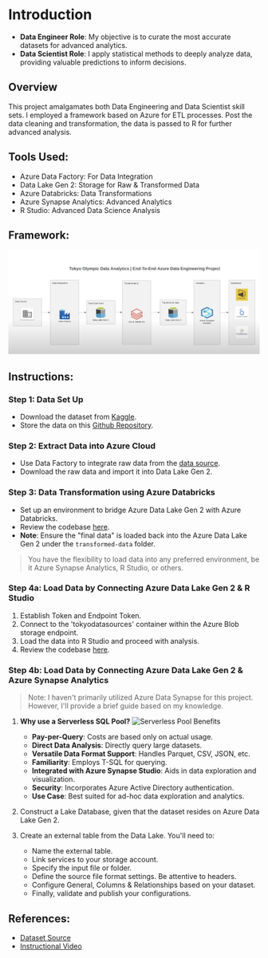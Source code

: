 # Introduction

- **Data Engineer Role**: My objective is to curate the most accurate datasets for advanced analytics.
- **Data Scientist Role**: I apply statistical methods to deeply analyze data, providing valuable predictions to inform decisions.

## Overview
This project amalgamates both Data Engineering and Data Scientist skill sets. I employed a framework based on Azure for ETL processes. Post the data cleaning and transformation, the data is passed to R for further advanced analysis.

## Tools Used:
- Azure Data Factory: For Data Integration
- Data Lake Gen 2: Storage for Raw & Transformed Data
- Azure Databricks: Data Transformations
- Azure Synapse Analytics: Advanced Analytics
- R Studio: Advanced Data Science Analysis

## Framework:
![Framework](./Picture/framework.png)

## Instructions:

### Step 1: Data Set Up
- Download the dataset from [Kaggle](https://www.kaggle.com/datasets/arjunprasadsarkhel/2021-olympics-in-tokyo/code).
- Store the data on this [Github Repository](https://github.com/tpham45/Data-Engineer-Project.git).

### Step 2: Extract Data into Azure Cloud
- Use Data Factory to integrate raw data from the [data source](https://github.com/tpham45/Data-Engineer-Project/tree/Data-Source).
- Download the raw data and import it into Data Lake Gen 2.

### Step 3: Data Transformation using Azure Databricks
- Set up an environment to bridge Azure Data Lake Gen 2 with Azure Databricks.
- Review the codebase [here](https://github.com/tpham45/Data-Engineer-Project/blob/develop/Code/Linkgen.py).
- **Note**: Ensure the "final data" is loaded back into the Azure Data Lake Gen 2 under the `transformed-data` folder.

> You have the flexibility to load data into any preferred environment, be it Azure Synapse Analytics, R Studio, or others.

### Step 4a: Load Data by Connecting Azure Data Lake Gen 2 & R Studio
1. Establish Token and Endpoint Token.
2. Connect to the 'tokyodatasources' container within the Azure Blob storage endpoint.
3. Load the data into R Studio and proceed with analysis.
4. Review the codebase [here](https://github.com/tpham45/Data-Engineer-Project/blob/develop/DataImport.R).

### Step 4b: Load Data by Connecting Azure Data Lake Gen 2 & Azure Synapse Analytics
> Note: I haven't primarily utilized Azure Data Synapse for this project. However, I'll provide a brief guide based on my knowledge.

1. **Why use a Serverless SQL Pool?** 
   ![Serverless Pool Benefits](./Picture/serveless.png)
   - **Pay-per-Query**: Costs are based only on actual usage.
   - **Direct Data Analysis**: Directly query large datasets.
   - **Versatile Data Format Support**: Handles Parquet, CSV, JSON, etc.
   - **Familiarity**: Employs T-SQL for querying.
   - **Integrated with Azure Synapse Studio**: Aids in data exploration and visualization.
   - **Security**: Incorporates Azure Active Directory authentication.
   - **Use Case**: Best suited for ad-hoc data exploration and analytics.

2. Construct a Lake Database, given that the dataset resides on Azure Data Lake Gen 2.
3. Create an external table from the Data Lake. You'll need to:
   - Name the external table.
   - Link services to your storage account.
   - Specify the input file or folder.
   - Define the source file format settings. Be attentive to headers.
   - Configure General, Columns & Relationships based on your dataset.
   - Finally, validate and publish your configurations.

## References:
- [Dataset Source](https://www.kaggle.com/datasets/arjunprasadsarkhel/2021-olympics-in-tokyo/code)
- [Instructional Video](https://www.youtube.com/watch?v=IaA9YNlg5hM)
